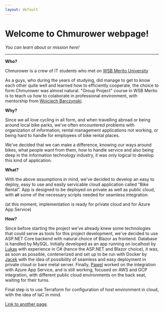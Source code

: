 ```yaml
---
layout: default
---
```


# Welcome to Chmurower webpage!
_You can learn about or mission here!_

* * *

**Who?**

Chmurower is a crew of IT students who met on [WSB Merito University](https://www.merito.pl/wroclaw/)

As a guys, who during the years of studying, did manage to get
to know each other quite well and learned how to efficiently
cooperate, the choice to form Chmurower was almost natural.
"Group Project" course in WSB Merito is to teach us how to
colaborate in professional environment, with mentorship 
from [Wojciech Barczynski](https://github.com/wojciech11/).

**Why?**

Since we all love cycling in all form, and when travelling
abroad or being around local bike parks, we've often encountered
problems with organization of information, rental management
applications not working, or being hard to handle for employees
of bike rental places.

We've decided that we can make a difference, knowing our ways
around bikes, what people want from them, how to handle service 
and also being deep in the information technology industry,
it was only logical to develop this kind of application.

**What?**

With the above assumptions in mind, we've decided to develop
an easy to deploy, easy to use and easily servicable cloud
application called "Bike Rental".
App is designed to be deployed on private as well as public cloud,
with ~~all~~ some of the necessary scripts needed for seamless
integration.

(at this moment, implementation is ready for private cloud
 and for Azure App Service)

**How?**

Since before starting the project we've already knew some
technologies that could serve as tools for this project development,
we've decided to use ASP.NET Core backend with natural choice of Blazor
as frontend. Database is handled by MySQL.
Initially developed as an app running on localhost by [Lukas](https://github.com/LukasZlocki)
with experience in C# (hence the ASP.NET and Blazor choice), it was,
as soon as possible, contenerized and set up to be run with Docker by
[Jacek](https://github.com/Jacek-Kapral) with the idea of possibility 
of seamless and easy deployment in private cloud or bare metal server.
Finally, [Pawel](https://github.com/PZ-wsb) worked on the integration
with Azure App Service, and is still working, focused on AWS and GCP
integration, with different public cloud environments on the back seat,
waiting for their turns.

Final step is to use Terraform for configuration of host environment
in cloud, with the idea of IaC in mind.




[Link to another page](./another-page.html).

